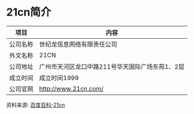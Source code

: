 # 21cn简介

|项目|内容|
|-----|-----|
|公司名称|世纪龙信息网络有限责任公司|
|外文名称|21CN|
|公司地址|广州市天河区龙口中路211号华天国际广场东苑1、2层|
|成立时间|成立时间1999|
|公司官网|http://www.21cn.com/|

资料来源: 
[百度百科-21cn](https://baike.baidu.com/item/21cn)